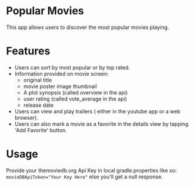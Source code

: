 # Popular Movies
This app allows users to discover the most popular movies playing.

# Features
* Users can sort by most popular or by top rated.
* Information provided on movie screen:
    * original title
    * movie poster image thumbnail
    * A plot synopsis (called overview in the api)
    * user rating (called vote_average in the api)
    * release date
* Users can view and play trailers ( either in the youtube app or a web browser).
* Users can also mark a movie as a favorite in the details view by tapping 'Add Favorite' button.

# Usage
Provide your themoviedb.org Api Key in local gradle.properties like so:
`movieDBApiToken="Your Key Here"` else you'll get a null response.